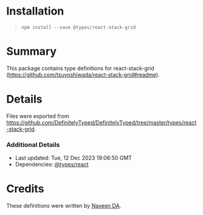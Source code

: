 # Installation
> `npm install --save @types/react-stack-grid`

# Summary
This package contains type definitions for react-stack-grid (https://github.com/tsuyoshiwada/react-stack-grid#readme).

# Details
Files were exported from https://github.com/DefinitelyTyped/DefinitelyTyped/tree/master/types/react-stack-grid.

### Additional Details
 * Last updated: Tue, 12 Dec 2023 19:06:50 GMT
 * Dependencies: [@types/react](https://npmjs.com/package/@types/react)

# Credits
These definitions were written by [Naveen DA](https://github.com/NaveenDA).
